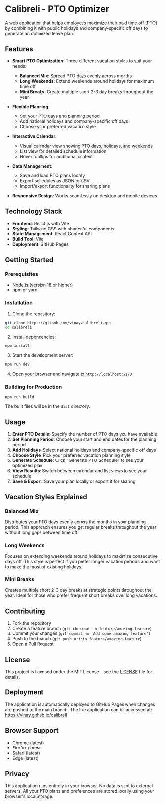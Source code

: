 # Calibreli - PTO Optimizer

A web application that helps employees maximize their paid time off (PTO) by combining it with public holidays and company-specific off days to generate an optimized leave plan.

## Features

- **Smart PTO Optimization**: Three different vacation styles to suit your needs:
  - **Balanced Mix**: Spread PTO days evenly across months
  - **Long Weekends**: Extend weekends around holidays for maximum time off
  - **Mini Breaks**: Create multiple short 2-3 day breaks throughout the year

- **Flexible Planning**: 
  - Set your PTO days and planning period
  - Add national holidays and company-specific off days
  - Choose your preferred vacation style

- **Interactive Calendar**: 
  - Visual calendar view showing PTO days, holidays, and weekends
  - List view for detailed schedule information
  - Hover tooltips for additional context

- **Data Management**:
  - Save and load PTO plans locally
  - Export schedules as JSON or CSV
  - Import/export functionality for sharing plans

- **Responsive Design**: Works seamlessly on desktop and mobile devices

## Technology Stack

- **Frontend**: React.js with Vite
- **Styling**: Tailwind CSS with shadcn/ui components
- **State Management**: React Context API
- **Build Tool**: Vite
- **Deployment**: GitHub Pages

## Getting Started

### Prerequisites

- Node.js (version 18 or higher)
- npm or yarn

### Installation

1. Clone the repository:
```bash
git clone https://github.com/vinay/calibreli.git
cd calibreli
```

2. Install dependencies:
```bash
npm install
```

3. Start the development server:
```bash
npm run dev
```

4. Open your browser and navigate to `http://localhost:5173`

### Building for Production

```bash
npm run build
```

The built files will be in the `dist` directory.

## Usage

1. **Enter PTO Details**: Specify the number of PTO days you have available
2. **Set Planning Period**: Choose your start and end dates for the planning period
3. **Add Holidays**: Select national holidays and company-specific off days
4. **Choose Style**: Pick your preferred vacation planning style
5. **Generate Schedule**: Click "Generate PTO Schedule" to see your optimized plan
6. **View Results**: Switch between calendar and list views to see your schedule
7. **Save & Export**: Save your plan locally or export it for sharing

## Vacation Styles Explained

### Balanced Mix
Distributes your PTO days evenly across the months in your planning period. This approach ensures you get regular breaks throughout the year without long gaps between time off.

### Long Weekends
Focuses on extending weekends around holidays to maximize consecutive days off. This style is perfect if you prefer longer vacation periods and want to make the most of existing holidays.

### Mini Breaks
Creates multiple short 2-3 day breaks at strategic points throughout the year. Ideal for those who prefer frequent short breaks over long vacations.

## Contributing

1. Fork the repository
2. Create a feature branch (`git checkout -b feature/amazing-feature`)
3. Commit your changes (`git commit -m 'Add some amazing feature'`)
4. Push to the branch (`git push origin feature/amazing-feature`)
5. Open a Pull Request

## License

This project is licensed under the MIT License - see the [LICENSE](LICENSE) file for details.

## Deployment

The application is automatically deployed to GitHub Pages when changes are pushed to the main branch. The live application can be accessed at: https://vinay.github.io/calibreli

## Browser Support

- Chrome (latest)
- Firefox (latest)
- Safari (latest)
- Edge (latest)

## Privacy

This application runs entirely in your browser. No data is sent to external servers. All your PTO plans and preferences are stored locally using your browser's localStorage.